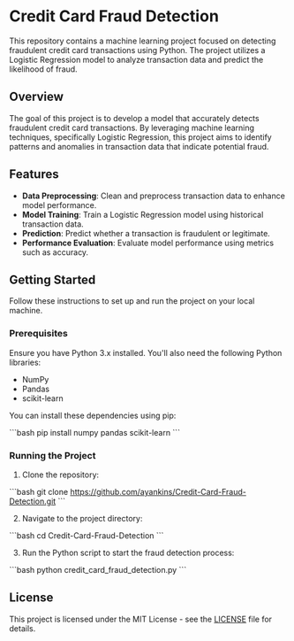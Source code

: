 # Credit Card Fraud Detection

This repository contains a machine learning project focused on detecting fraudulent credit card transactions using Python. The project utilizes a Logistic Regression model to analyze transaction data and predict the likelihood of fraud.

## Overview

The goal of this project is to develop a model that accurately detects fraudulent credit card transactions. By leveraging machine learning techniques, specifically Logistic Regression, this project aims to identify patterns and anomalies in transaction data that indicate potential fraud.

## Features

- **Data Preprocessing**: Clean and preprocess transaction data to enhance model performance.
- **Model Training**: Train a Logistic Regression model using historical transaction data.
- **Prediction**: Predict whether a transaction is fraudulent or legitimate.
- **Performance Evaluation**: Evaluate model performance using metrics such as accuracy.

## Getting Started

Follow these instructions to set up and run the project on your local machine.

### Prerequisites

Ensure you have Python 3.x installed. You'll also need the following Python libraries:

- NumPy
- Pandas
- scikit-learn

You can install these dependencies using pip:

\```bash
pip install numpy pandas scikit-learn
\```

### Running the Project

1. Clone the repository:

\```bash
git clone https://github.com/ayankins/Credit-Card-Fraud-Detection.git
\```

2. Navigate to the project directory:

\```bash
cd Credit-Card-Fraud-Detection
\```

3. Run the Python script to start the fraud detection process:

\```bash
python credit_card_fraud_detection.py
\```

## License

This project is licensed under the MIT License - see the [LICENSE](LICENSE) file for details.
